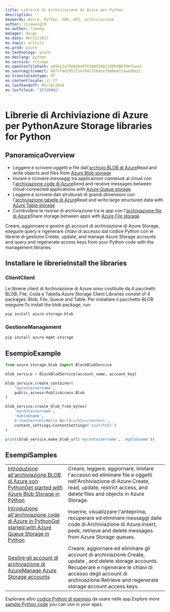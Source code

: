 ```yaml
---
title: Librerie di Archiviazione di Azure per Python
description: ''
keywords: Azure, Python, SDK, API, archiviazione
author: lisawong19
ms.author: liwong
manager: douge
ms.date: 06/12/2017
ms.topic: article
ms.prod: azure
ms.technology: azure
ms.devlang: python
ms.service: storage
ms.openlocfilehash: e45b12af9e026e0f6390556813385d86784feaa4
ms.sourcegitcommit: 86f7f40295271ef94272642efb89b471aae99a2c
ms.translationtype: HT
ms.contentlocale: it-IT
ms.lasthandoff: 06/18/2018
ms.locfileid: "35720062"
---
```

# <a name="azure-storage-libraries-for-python"></a><span data-ttu-id="89ba5-103">Librerie di Archiviazione di Azure per Python</span><span class="sxs-lookup"><span data-stu-id="89ba5-103">Azure Storage libraries for Python</span></span>

## <a name="overview"></a><span data-ttu-id="89ba5-104">Panoramica</span><span class="sxs-lookup"><span data-stu-id="89ba5-104">Overview</span></span>
- <span data-ttu-id="89ba5-105">Leggere e scrivere oggetti e file dall'[archivio BLOB di Azure](https://docs.microsoft.com/en-us/azure/storage/storage-python-how-to-use-blob-storage)</span><span class="sxs-lookup"><span data-stu-id="89ba5-105">Read and write objects and files from [Azure Blob storage](https://docs.microsoft.com/en-us/azure/storage/storage-python-how-to-use-blob-storage)</span></span>
- <span data-ttu-id="89ba5-106">Inviare e ricevere messaggi tra applicazioni connesse al cloud con l'[archiviazione code di Azure](https://docs.microsoft.com/azure/storage/storage-python-how-to-use-queue-storage)</span><span class="sxs-lookup"><span data-stu-id="89ba5-106">Send and receive messages between cloud-connected applications with [Azure Queue storage](https://docs.microsoft.com/azure/storage/storage-python-how-to-use-queue-storage)</span></span>
- <span data-ttu-id="89ba5-107">Leggere e scrivere dati strutturati di grandi dimensioni con l'[archiviazione tabelle di Azure](https://docs.microsoft.com/azure/storage/storage-python-how-to-use-table-storage)</span><span class="sxs-lookup"><span data-stu-id="89ba5-107">Read and write large structured data with [Azure Table storage](https://docs.microsoft.com/azure/storage/storage-python-how-to-use-table-storage)</span></span> 
- <span data-ttu-id="89ba5-108">Condividere le risorse di archiviazione tra le app con l'[archiviazione file di Azure](https://docs.microsoft.com/azure/storage/storage-python-how-to-use-file-storage)</span><span class="sxs-lookup"><span data-stu-id="89ba5-108">Share storage between apps with [Azure File storage](https://docs.microsoft.com/azure/storage/storage-python-how-to-use-file-storage)</span></span>

<span data-ttu-id="89ba5-109">Creare, aggiornare e gestire gli account di archiviazione di Azure Storage, eseguire query e rigenerare chiavi di accesso dal codice Python con le librerie di gestione.</span><span class="sxs-lookup"><span data-stu-id="89ba5-109">Create, update, and manage Azure Storage accounts and query and regenerate access keys from your Python code with the management libraries.</span></span>

## <a name="install-the-libraries"></a><span data-ttu-id="89ba5-110">Installare le librerie</span><span class="sxs-lookup"><span data-stu-id="89ba5-110">Install the libraries</span></span>

### <a name="client"></a><span data-ttu-id="89ba5-111">Client</span><span class="sxs-lookup"><span data-stu-id="89ba5-111">Client</span></span>

<span data-ttu-id="89ba5-112">Le librerie client di Archiviazione di Azure sono costituite da 4 pacchetti: BLOB, File, Coda e Tabella.</span><span class="sxs-lookup"><span data-stu-id="89ba5-112">Azure Storage Client Libraries consist of 4 packages: Blob, File, Queue and Table.</span></span> <span data-ttu-id="89ba5-113">Per installare il pacchetto BLOB eseguire:</span><span class="sxs-lookup"><span data-stu-id="89ba5-113">To install the blob package, run:</span></span>

```bash
pip install azure-storage-blob
```

### <a name="management"></a><span data-ttu-id="89ba5-114">Gestione</span><span class="sxs-lookup"><span data-stu-id="89ba5-114">Management</span></span>

```bash
pip install azure-mgmt-storage
```

## <a name="example"></a><span data-ttu-id="89ba5-115">Esempio</span><span class="sxs-lookup"><span data-stu-id="89ba5-115">Example</span></span>
```python
from azure.storage.blob import BlockBlobService

blob_service = BlockBlobService(account_name, account_key)

blob_service.create_container(
    'mycontainername',
    public_access=PublicAccess.Blob
)

blob_service.create_blob_from_bytes(
    'mycontainername',
    'myblobname',
    b'<center><h1>Hello World!</h1></center>',
    content_settings=ContentSettings('text/html')
)

print(blob_service.make_blob_url('mycontainername', 'myblobname'))
```

## <a name="samples"></a><span data-ttu-id="89ba5-116">Esempi</span><span class="sxs-lookup"><span data-stu-id="89ba5-116">Samples</span></span>

| | |
|--|--|
| [<span data-ttu-id="89ba5-117">Introduzione all'archiviazione BLOB di Azure con Python</span><span class="sxs-lookup"><span data-stu-id="89ba5-117">Get started with Azure Blob Storage in Python</span></span>](https://docs.microsoft.com/en-us/azure/storage/blobs/storage-python-how-to-use-blob-storage) | <span data-ttu-id="89ba5-118">Creare, leggere, aggiornare, limitare l'accesso ed eliminare file e oggetti nell'Archiviazione di Azure.</span><span class="sxs-lookup"><span data-stu-id="89ba5-118">Create, read, update, restrict access, and delete files and objects in Azure Storage.</span></span> |
| [<span data-ttu-id="89ba5-119">Introduzione all'archiviazione code di Azure in Python</span><span class="sxs-lookup"><span data-stu-id="89ba5-119">Get started with Azure Queue Storage in Python</span></span>](https://docs.microsoft.com/en-us/azure/storage/queues/storage-python-how-to-use-queue-storage) | <span data-ttu-id="89ba5-120">Inserire, visualizzare l'anteprima, recuperare ed eliminare messaggi dalle code di Archiviazione di Azure.</span><span class="sxs-lookup"><span data-stu-id="89ba5-120">Insert, peek, retrieve and delete messages from Azure Storage queues.</span></span> | 
| [<span data-ttu-id="89ba5-121">Gestire gli account di archiviazione di Azure</span><span class="sxs-lookup"><span data-stu-id="89ba5-121">Manage Azure Storage accounts</span></span>](https://azure.microsoft.com/resources/samples/storage-python-manage) | <span data-ttu-id="89ba5-122">Creare, aggiornare ed eliminare gli account di archiviazione.</span><span class="sxs-lookup"><span data-stu-id="89ba5-122">Create, update , and delete storage accounts.</span></span> <span data-ttu-id="89ba5-123">Recuperare e rigenerare le chiavi di accesso degli account di archiviazione.</span><span class="sxs-lookup"><span data-stu-id="89ba5-123">Retrieve and regenerate storage account access keys.</span></span>

<span data-ttu-id="89ba5-124">Esplorare altro [codice Python di esempio](https://azure.microsoft.com/resources/samples/?platform=python) da usare nelle app.</span><span class="sxs-lookup"><span data-stu-id="89ba5-124">Explore more [sample Python code](https://azure.microsoft.com/resources/samples/?platform=python) you can use in your apps.</span></span>
